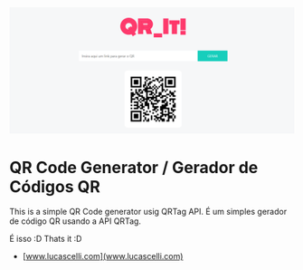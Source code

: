 ![Capa](gitcover.png?raw=true "Demo QR It!")
# QR Code Generator / Gerador de Códigos QR
This is a simple QR Code generator usig QRTag API.
É um simples gerador de código QR usando a API QRTag.

É isso :D
Thats it :D
* [www.lucascelli.com](www.lucascelli.com)

